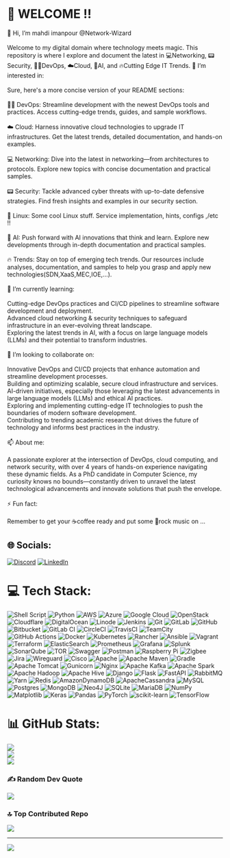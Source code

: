 # 💫 WELCOME !!
👋 Hi, I’m mahdi imanpour @Network-Wizard<br><br>Welcome to my digital domain where technology meets magic. This repository is where I explore and document the latest in 💻Networking, 📟Security, 🧑‍💻DevOps, ☁️Cloud, 🤖AI, and 🔥Cutting Edge IT Trends. 👀 I’m interested in:<br><br>Sure, here's a more concise version of your README sections:<br><br>🧑‍💻 DevOps: Streamline development with the newest DevOps tools and practices. Access cutting-edge trends, guides, and sample workflows.<br><br>☁️ Cloud: Harness innovative cloud technologies to upgrade IT infrastructures. Get the latest trends, detailed documentation, and hands-on examples.<br><br>💻 Networking: Dive into the latest in networking—from architectures to protocols. Explore new topics with concise documentation and practical samples.<br><br>📟 Security: Tackle advanced cyber threats with up-to-date defensive strategies. Find fresh insights and examples in our security section.<br><br>🐧 Linux: Some cool Linux stuff. Service implementation, hints, configs ,/etc !!<br><br>🤖 AI: Push forward with AI innovations that think and learn. Explore new developments through in-depth documentation and practical samples.<br><br>🔥 Trends: Stay on top of emerging tech trends. Our resources include analyses, documentation, and samples to help you grasp and apply new technologies(SDN,XaaS,MEC,IOE,...).<br><br>🌱 I’m currently learning:<br><br>Cutting-edge DevOps practices and CI/CD pipelines to streamline software development and deployment.<br>Advanced cloud networking & security techniques to safeguard infrastructure in an ever-evolving threat landscape.<br>Exploring the latest trends in AI, with a focus on large language models (LLMs) and their potential to transform industries.<br><br>🎯 I’m looking to collaborate on:<br><br>Innovative DevOps and CI/CD projects that enhance automation and streamline development processes.<br>Building and optimizing scalable, secure cloud infrastructure and services.<br>AI-driven initiatives, especially those leveraging the latest advancements in large language models (LLMs) and ethical AI practices.<br>Exploring and implementing cutting-edge IT technologies to push the boundaries of modern software development.<br>Contributing to trending academic research that drives the future of technology and informs best practices in the industry.<br><br>📫 About me:<br><br>A passionate explorer at the intersection of DevOps, cloud computing, and network security, with over 4 years of hands-on experience navigating these dynamic fields. As a PhD candidate in Computer Science, my curiosity knows no bounds—constantly driven to unravel the latest technological advancements and innovate solutions that push the envelope.<br><br>⚡ Fun fact:<br><br>Remember to get your ☕️coffee ready and put some 🎸rock music on ...<br>


## 🌐 Socials:
[![Discord](https://img.shields.io/badge/Discord-%237289DA.svg?logo=discord&logoColor=white)](https://discord.gg/https://discord.gg/txPbQ4Fy) [![LinkedIn](https://img.shields.io/badge/LinkedIn-%230077B5.svg?logo=linkedin&logoColor=white)](https://linkedin.com/in/https://www.linkedin.com/in/mahdi-imanpour-819242156/) 

# 💻 Tech Stack:
![Shell Script](https://img.shields.io/badge/shell_script-%23121011.svg?style=flat&logo=gnu-bash&logoColor=white) ![Python](https://img.shields.io/badge/python-3670A0?style=flat&logo=python&logoColor=ffdd54) ![AWS](https://img.shields.io/badge/AWS-%23FF9900.svg?style=flat&logo=amazon-aws&logoColor=white) ![Azure](https://img.shields.io/badge/azure-%230072C6.svg?style=flat&logo=microsoftazure&logoColor=white) ![Google Cloud](https://img.shields.io/badge/GoogleCloud-%234285F4.svg?style=flat&logo=google-cloud&logoColor=white) ![OpenStack](https://img.shields.io/badge/Openstack-%23f01742.svg?style=flat&logo=openstack&logoColor=white) ![Cloudflare](https://img.shields.io/badge/Cloudflare-F38020?style=flat&logo=Cloudflare&logoColor=white) ![DigitalOcean](https://img.shields.io/badge/DigitalOcean-%230167ff.svg?style=flat&logo=digitalOcean&logoColor=white) ![Linode](https://img.shields.io/badge/linode-00A95C?style=flat&logo=linode&logoColor=white) ![Jenkins](https://img.shields.io/badge/jenkins-%232C5263.svg?style=flat&logo=jenkins&logoColor=white) ![Git](https://img.shields.io/badge/git-%23F05033.svg?style=flat&logo=git&logoColor=white) ![GitLab](https://img.shields.io/badge/gitlab-%23181717.svg?style=flat&logo=gitlab&logoColor=white) ![GitHub](https://img.shields.io/badge/github-%23121011.svg?style=flat&logo=github&logoColor=white) ![Bitbucket](https://img.shields.io/badge/bitbucket-%230047B3.svg?style=flat&logo=bitbucket&logoColor=white) ![GitLab CI](https://img.shields.io/badge/gitlab%20CI-%23181717.svg?style=flat&logo=gitlab&logoColor=white) ![CircleCI](https://img.shields.io/badge/circleci-%23161616.svg?style=flat&logo=circleci&logoColor=white) ![TravisCI](https://img.shields.io/badge/travis%20ci-%232B2F33.svg?style=flat&logo=travis&logoColor=white) ![TeamCity](https://img.shields.io/badge/teamcity-000000.svg?style=flat&logo=teamcity&logoColor=white) ![GitHub Actions](https://img.shields.io/badge/github%20actions-%232671E5.svg?style=flat&logo=githubactions&logoColor=white) ![Docker](https://img.shields.io/badge/docker-%230db7ed.svg?style=flat&logo=docker&logoColor=white) ![Kubernetes](https://img.shields.io/badge/kubernetes-%23326ce5.svg?style=flat&logo=kubernetes&logoColor=white) ![Rancher](https://img.shields.io/badge/rancher-%230075A8.svg?style=flat&logo=rancher&logoColor=white) ![Ansible](https://img.shields.io/badge/ansible-%231A1918.svg?style=flat&logo=ansible&logoColor=white) ![Vagrant](https://img.shields.io/badge/vagrant-%231563FF.svg?style=flat&logo=vagrant&logoColor=white) ![Terraform](https://img.shields.io/badge/terraform-%235835CC.svg?style=flat&logo=terraform&logoColor=white) ![ElasticSearch](https://img.shields.io/badge/-ElasticSearch-005571?style=flat&logo=elasticsearch) ![Prometheus](https://img.shields.io/badge/Prometheus-E6522C?style=flat&logo=Prometheus&logoColor=white) ![Grafana](https://img.shields.io/badge/grafana-%23F46800.svg?style=flat&logo=grafana&logoColor=white) ![Splunk](https://img.shields.io/badge/splunk-%23000000.svg?style=flat&logo=splunk&logoColor=white) ![SonarQube](https://img.shields.io/badge/SonarQube-black?style=flat&logo=sonarqube&logoColor=4E9BCD) ![TOR](https://img.shields.io/badge/tor-%237E4798.svg?style=flat&logo=tor-project&logoColor=white) ![Swagger](https://img.shields.io/badge/-Swagger-%23Clojure?style=flat&logo=swagger&logoColor=white) ![Postman](https://img.shields.io/badge/Postman-FF6C37?style=flat&logo=postman&logoColor=white) ![Raspberry Pi](https://img.shields.io/badge/-RaspberryPi-C51A4A?style=flat&logo=Raspberry-Pi) ![Zigbee](https://img.shields.io/badge/zigbee-%23EB0443.svg?style=flat&logo=zigbee&logoColor=white) ![Jira](https://img.shields.io/badge/jira-%230A0FFF.svg?style=flat&logo=jira&logoColor=white) ![Wireguard](https://img.shields.io/badge/wireguard-%2388171A.svg?style=flat&logo=wireguard&logoColor=white) ![Cisco](https://img.shields.io/badge/cisco-%23049fd9.svg?style=flat&logo=cisco&logoColor=black) ![Apache](https://img.shields.io/badge/apache-%23D42029.svg?style=flat&logo=apache&logoColor=white) ![Apache Maven](https://img.shields.io/badge/Apache%20Maven-C71A36?style=flat&logo=Apache%20Maven&logoColor=white) ![Gradle](https://img.shields.io/badge/Gradle-02303A.svg?style=flat&logo=Gradle&logoColor=white) ![Apache Tomcat](https://img.shields.io/badge/apache%20tomcat-%23F8DC75.svg?style=flat&logo=apache-tomcat&logoColor=black) ![Gunicorn](https://img.shields.io/badge/gunicorn-%298729.svg?style=flat&logo=gunicorn&logoColor=white) ![Nginx](https://img.shields.io/badge/nginx-%23009639.svg?style=flat&logo=nginx&logoColor=white) ![Apache Kafka](https://img.shields.io/badge/Apache%20Kafka-000?style=flat&logo=apachekafka) ![Apache Spark](https://img.shields.io/badge/Apache%20Spark-FDEE21?style=flat&logo=apachespark&logoColor=black) ![Apache Hadoop](https://img.shields.io/badge/Apache%20Hadoop-66CCFF?style=flat&logo=apachehadoop&logoColor=black) ![Apache Hive](https://img.shields.io/badge/Apache%20Hive-FDEE21?style=flat&logo=apachehive&logoColor=black) ![Django](https://img.shields.io/badge/django-%23092E20.svg?style=flat&logo=django&logoColor=white) ![Flask](https://img.shields.io/badge/flask-%23000.svg?style=flat&logo=flask&logoColor=white) ![FastAPI](https://img.shields.io/badge/FastAPI-005571?style=flat&logo=fastapi) ![RabbitMQ](https://img.shields.io/badge/rabbitmq-FF6600?style=flat&logo=rabbitmq&logoColor=white) ![Yarn](https://img.shields.io/badge/yarn-%232C8EBB.svg?style=flat&logo=yarn&logoColor=white) ![Redis](https://img.shields.io/badge/redis-%23DD0031.svg?style=flat&logo=redis&logoColor=white) ![AmazonDynamoDB](https://img.shields.io/badge/Amazon%20DynamoDB-4053D6?style=flat&logo=Amazon%20DynamoDB&logoColor=white) ![ApacheCassandra](https://img.shields.io/badge/cassandra-%231287B1.svg?style=flat&logo=apache-cassandra&logoColor=white) ![MySQL](https://img.shields.io/badge/mysql-4479A1.svg?style=flat&logo=mysql&logoColor=white) ![Postgres](https://img.shields.io/badge/postgres-%23316192.svg?style=flat&logo=postgresql&logoColor=white) ![MongoDB](https://img.shields.io/badge/MongoDB-%234ea94b.svg?style=flat&logo=mongodb&logoColor=white) ![Neo4J](https://img.shields.io/badge/Neo4j-008CC1?style=flat&logo=neo4j&logoColor=white) ![SQLite](https://img.shields.io/badge/sqlite-%2307405e.svg?style=flat&logo=sqlite&logoColor=white) ![MariaDB](https://img.shields.io/badge/MariaDB-003545?style=flat&logo=mariadb&logoColor=white) ![NumPy](https://img.shields.io/badge/numpy-%23013243.svg?style=flat&logo=numpy&logoColor=white) ![Matplotlib](https://img.shields.io/badge/Matplotlib-%23ffffff.svg?style=flat&logo=Matplotlib&logoColor=black) ![Keras](https://img.shields.io/badge/Keras-%23D00000.svg?style=flat&logo=Keras&logoColor=white) ![Pandas](https://img.shields.io/badge/pandas-%23150458.svg?style=flat&logo=pandas&logoColor=white) ![PyTorch](https://img.shields.io/badge/PyTorch-%23EE4C2C.svg?style=flat&logo=PyTorch&logoColor=white) ![scikit-learn](https://img.shields.io/badge/scikit--learn-%23F7931E.svg?style=flat&logo=scikit-learn&logoColor=white) ![TensorFlow](https://img.shields.io/badge/TensorFlow-%23FF6F00.svg?style=flat&logo=TensorFlow&logoColor=white)
# 📊 GitHub Stats:
![](https://github-readme-stats.vercel.app/api?username=Network-Wizard&theme=aura&hide_border=false&include_all_commits=true&count_private=true)<br/>
![](https://github-readme-streak-stats.herokuapp.com/?user=Network-Wizard&theme=aura&hide_border=false)<br/>
![](https://github-readme-stats.vercel.app/api/top-langs/?username=Network-Wizard&theme=aura&hide_border=false&include_all_commits=true&count_private=true&layout=compact)

### ✍️ Random Dev Quote
![](https://quotes-github-readme.vercel.app/api?type=horizontal&theme=radical)

### 🔝 Top Contributed Repo
![](https://github-contributor-stats.vercel.app/api?username=Network-Wizard&limit=5&theme=aura&combine_all_yearly_contributions=true)

---
[![](https://visitcount.itsvg.in/api?id=Network-Wizard&icon=0&color=0)](https://visitcount.itsvg.in)

<!-- Proudly created with GPRM ( https://gprm.itsvg.in ) -->
